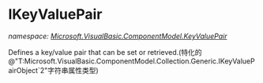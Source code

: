 ﻿
# IKeyValuePair
_namespace: [Microsoft.VisualBasic.ComponentModel.KeyValuePair](N-Microsoft.VisualBasic.ComponentModel.KeyValuePair.md)_

Defines a key/value pair that can be set or retrieved.(特化的@"T:Microsoft.VisualBasic.ComponentModel.Collection.Generic.IKeyValuePairObject`2"字符串属性类型)




